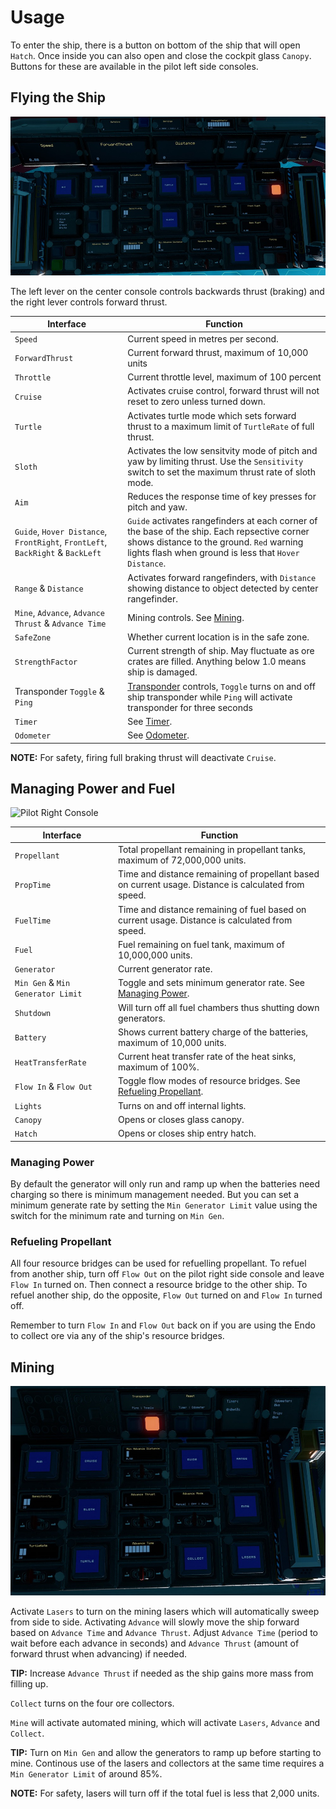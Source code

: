 # Usage

To enter the ship, there is a button on bottom of the ship that will open `Hatch`. Once inside you can also open and close the cockpit glass `Canopy`. Buttons for these are available in the pilot left side consoles.

## Flying the Ship

![Pilot Center Console](https://github.com/EGO-Tech/starbase-ships/raw/main/crawler/images/pilot_center_console.jpg)

The left lever on the center console controls backwards thrust (braking) and the right lever controls forward thrust.

<nord-table>

| Interface | Function |
|---|---|
| `Speed` | Current speed in metres per second. |
| `ForwardThrust` | Current forward thrust, maximum of 10,000 units |
| `Throttle` | Current throttle level, maximum of 100 percent |
| `Cruise` | Activates cruise control, forward thrust will not reset to zero unless turned down. |
| `Turtle` | Activates turtle mode which sets forward thrust to a maximum limit of `TurtleRate` of full thrust. |
| `Sloth` | Activates the low sensitvity mode of pitch and yaw by limiting thrust. Use the `Sensitivity` switch to set the maximum thrust rate of sloth mode.|
| `Aim` | Reduces the response time of key presses for pitch and yaw. |
| `Guide`, `Hover Distance`, `FrontRight`, `FrontLeft`, `BackRight` & `BackLeft` | `Guide` activates rangefinders at each corner of the base of the ship. Each repsective corner shows distance to the ground. `Red` warning lights flash when ground is less that `Hover Distance`. |
| `Range` & `Distance` | Activates forward rangefinders, with `Distance` showing distance to object detected by center rangefinder. |
| `Mine`, `Advance`, `Advance Thrust` & `Advance Time` | Mining controls. See [Mining](#mining). |
| `SafeZone` | Whether current location is in the safe zone. |
| `StrengthFactor` | Current strength of ship. May fluctuate as ore crates are filled. Anything below 1.0 means ship is damaged. |
| Transponder `Toggle` & `Ping` | [Transponder](https://starbase.egotech.space/pages/systems/utility/#transponder) controls, `Toggle` turns on and off ship transponder while `Ping` will activate transponder for three seconds |
| `Timer` | See [Timer](https://starbase.egotech.space/pages/systems/utility/#timer). |
| `Odometer` | See [Odometer](https://starbase.egotech.space/pages/systems/utility/#odometer). |

</nord-table>

<nord-banner variant="warning">

**NOTE:** For safety, firing full braking thrust will deactivate `Cruise`.

</nord-banner>

## Managing Power and Fuel

![Pilot Right Console](https://github.com/EGO-Tech/starbase-ships/raw/main/crawler/images/pilot_right_console.jpg)

<nord-table>

| Interface | Function |
|---|---|
| `Propellant` | Total propellant remaining in propellant tanks, maximum of 72,000,000 units. |
| `PropTime` | Time and distance remaining of propellant based on current usage. Distance is calculated from speed. |
| `FuelTime` | Time and distance remaining of fuel based on current usage. Distance is calculated from speed. |
| `Fuel` | Fuel remaining on fuel tank, maximum of 10,000,000 units. |
| `Generator` | Current generator rate. |
| `Min Gen` & `Min Generator Limit` | Toggle and sets minimum generator rate. See [Managing Power](#managing-power). |
| `Shutdown` | Will turn off all fuel chambers thus shutting down generators. |
| `Battery` | Shows current battery charge of the batteries, maximum of 10,000 units. |
| `HeatTransferRate` | Current heat transfer rate of the heat sinks, maximum of 100%. |
| `Flow In` & `Flow Out` | Toggle flow modes of resource bridges. See [Refueling Propellant](#refueling-propellant). |
| `Lights` | Turns on and off internal lights. |
| `Canopy` | Opens or closes glass canopy. |
| `Hatch` | Opens or closes ship entry hatch. |

</nord-table>

### Managing Power

By default the generator will only run and ramp up when the batteries need charging so there is minimum management needed. But you can set a minimum generate rate by setting the `Min Generator Limit` value using the switch for the minimum rate and turning on `Min Gen`.

### Refueling Propellant

All four resource bridges can be used for refuelling propellant. To refuel from another ship, turn off `Flow Out` on the pilot right side console and leave `Flow In` turned on. Then connect a resource bridge to the other ship. To refuel another ship, do the opposite, `Flow Out` turned on and `Flow In` turned off.

Remember to turn `Flow In` and `Flow Out` back on if you are using the Endo to collect ore via any of the ship's resource bridges.

## Mining

![Mining Console](https://github.com/EGO-Tech/starbase-ships/raw/main/crawler/images/mining_console.jpg)

Activate `Lasers` to turn on the mining lasers which will automatically sweep from side to side. Activating `Advance` will slowly move the ship forward based on `Advance Time` and `Advance Thrust`. Adjust `Advance Time` (period to wait before each advance in seconds) and `Advance Thrust` (amount of forward thrust when advancing) if needed.

<nord-banner variant="info">

**TIP:** Increase `Advance Thrust` if needed as the ship gains more mass from filling up.

</nord-banner>

`Collect` turns on the four ore collectors.

`Mine` will activate automated mining, which will activate `Lasers`, `Advance` and `Collect`.

<nord-banner variant="info">

**TIP:** Turn on `Min Gen` and allow the generators to ramp up before starting to mine. Continous use of the lasers and collectors at the same time requires a `Min Generator Limit` of around 85%.

</nord-banner>

<nord-banner variant="warning">

**NOTE:** For safety, lasers will turn off if the total fuel is less that 2,000 units.

</nord-banner>
